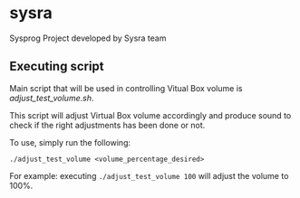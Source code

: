 # sysra
Sysprog Project developed by Sysra team

## Executing script
Main script that will be used in controlling Vitual Box volume is *adjust_test_volume.sh*.

This script will adjust Virtual Box volume accordingly and produce sound to check if the right adjustments has been done or not.

To use, simply run the following:
```
./adjust_test_volume <volume_percentage_desired>
```

For example: executing `./adjust_test_volume 100` will adjust the volume to 100%.
